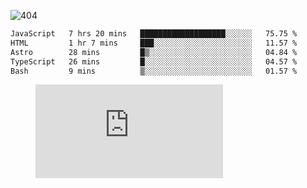 ![404](https://user-images.githubusercontent.com/378023/89412096-6f759d80-d761-11ea-8c57-84b30ef3f2b1.png)
<!--START_SECTION:waka-->

```txt
JavaScript   7 hrs 20 mins   ███████████████████░░░░░░   75.75 %
HTML         1 hr 7 mins     ███░░░░░░░░░░░░░░░░░░░░░░   11.57 %
Astro        28 mins         █▒░░░░░░░░░░░░░░░░░░░░░░░   04.84 %
TypeScript   26 mins         █░░░░░░░░░░░░░░░░░░░░░░░░   04.57 %
Bash         9 mins          ▒░░░░░░░░░░░░░░░░░░░░░░░░   01.57 %
```

<!--END_SECTION:waka-->
<figure><embed src="https://wakatime.com/share/@018b853e-267a-435d-a858-33e2b098b9d7/f3c3aa68-553a-4373-a9f9-2d456f62f780.svg"></embed></figure>
